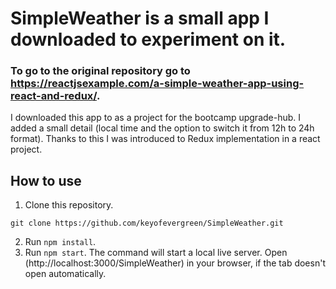 # SimpleWeather is a small app I downloaded to experiment on it.

### To go to the original repository go to https://reactjsexample.com/a-simple-weather-app-using-react-and-redux/.

I downloaded this app to as a project for the bootcamp upgrade-hub.
I added a small detail (local time and the option to switch it from 12h to 24h format).
Thanks to this I was introduced to Redux implementation in a react project.

## How to use

1. Clone this repository.

```
git clone https://github.com/keyofevergreen/SimpleWeather.git
```

2. Run `npm install`.
3. Run `npm start`. The command will start a local live server. Open (http://localhost:3000/SimpleWeather) in your browser, if the tab doesn't open automatically.
